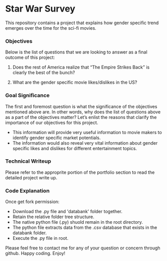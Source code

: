 # Star War Survey

This repository contains a project that explains how gender specific trend emerges over the time for the sci-fi movies. 

### Objectives

Below is the list of questions that we are looking to answer as a final outcome of this project:

1.	Does the rest of America realize that “The Empire Strikes Back” is clearly the best of the bunch?

2.	What are the gender specific movie likes/dislikes in the US?

### Goal Significance

The first and foremost question is what the significance of the objectives mentioned above are. In other words, why does the list of questions above as a part of the objectives matter? Let’s enlist the reasons that clarify the importance of our objectives for this project.

* This information will provide very useful information to movie makers to identify gender specific market potentials.
* The information would also reveal very vital information about gender specific likes and dislikes for different entertainment topics.

### Technical Writeup ###

Please refer to the approprite portion of the portfolio section to read the detailed project write up. 

### Code Explanation ###

Once get fork permission:

* Download the .py file and 'databank' folder together.  
* Retain the relative folder tree structure. 
* The native python file (.py) shuold remain in the root directory.
* The python file extracts data from the .csv database that exists in the databank folder. 
* Execute the .py file in root. 

Please feel free to contact me for any of your question or concern through github. Happy coding. Enjoy! 
